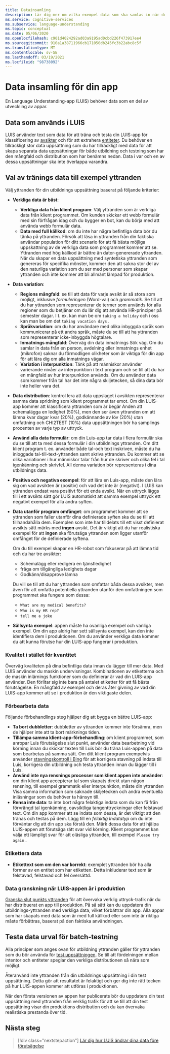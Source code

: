```yaml
---
title: Datainsamling
description: Lär dig mer om vilka exempel data som ska samlas in när du utvecklar din app
ms.service: cognitive-services
ms.subservice: language-understanding
ms.topic: conceptual
ms.date: 05/06/2020
ms.openlocfilehash: c901d4024292ad03a9195ad0cbd226f473917ee4
ms.sourcegitcommit: 910a1a38711966cb171050db245fc3b22abc8c5f
ms.translationtype: MT
ms.contentlocale: sv-SE
ms.lasthandoff: 03/19/2021
ms.locfileid: "98738092"
---
```

# <a name="data-collection-for-your-app"></a>Data insamling för din app

En Language Understanding-app (LUIS) behöver data som en del av utveckling av appar.

## <a name="data-used-in-luis"></a>Data som används i LUIS

LUIS använder text som data för att träna och testa din LUIS-app för klassificering av [avsikter](luis-concept-intent.md) och för att extrahera [entiteter](luis-concept-entity-types.md). Du behöver en tillräckligt stor data uppsättning som du har tillräckligt med data för att skapa separata data uppsättningar för både utbildning och testning som har den mångfald och distribution som har benämns nedan.  Data i var och en av dessa uppsättningar ska inte överlappa varandra.

## <a name="training-data-selection-for-example-utterances"></a>Val av tränings data till exempel yttranden

Välj yttranden för din utbildnings uppsättning baserat på följande kriterier:

* **Verkliga data är bäst**:
    * **Verkliga data från klient program**: Välj yttranden som är verkliga data från klient programmet.  Om kunden skickar ett webb formulär med sin förfrågan idag och du bygger en bot, kan du börja med att använda webb formulär data.
    * **Data med full källkod**: om du inte har några befintliga data bör du tänka på yttranden.  Försök att läsa in yttranden från din faktiska användar population för ditt scenario för att få bästa möjliga uppskattning av de verkliga data som programmet kommer att se. Yttranden med hög källkod är bättre än dator-genererade yttranden.  När du skapar en data uppsättning med syntetiska yttranden som genereras för specifika mönster, kommer den att sakna stor del av den naturliga variation som du ser med personer som skapar yttranden och inte kommer att bli allmänt lämpad för produktion.
* **Data variation**:
    * **Regions mångfald**: se till att data för varje avsikt är så stora som möjligt, inklusive _formuleringen_ (Word-val) och _grammatik_.  Se till att du har yttranden som representerar de termer som används för alla regioner som du betjänar om du lär dig att använda HR-principer på semester dagar.  I t. ex. kan man be om `taking a holiday` och i oss kan man be om det `taking vacation days` .
    * **Språkvariation**: om du har användare med olika inbyggda språk som kommunicerar på ett andra språk, måste du se till att ha yttranden som representerar icke-inbyggda högtalare.
    * **Inmatnings mångfald**: Överväg din data inmatnings Sök väg. Om du samlar in data från en person, avdelning eller inmatnings enhet (mikrofon) saknar du förmodligen olikheter som är viktiga för din app för att lära dig om alla inmatnings vägar.
    * **Variation i interpunktion**: Tänk på att människor använder varierande nivåer av interpunktion i text program och se till att du har en mångfald av hur interpunktion används. Om du använder data som kommer från tal har det inte några skiljetecken, så dina data bör inte heller vara det.
* **Data distribution**: kontrol lera att data uppslaget i avsikten representerar samma data spridning som klient programmet tar emot. Om din LUIS-app kommer att klassificera yttranden som är begär Anden att schemalägga en ledighet (50%), men den ser även yttranden om att lämna kvar dagar kvar (20%), godkännande av löv (20%) utan omfattning och CHI2TEST (10%) data uppsättningen bör ha samplings procenten av varje typ av uttryck.
* **Använd alla data formulär**: om din Luis-app tar data i flera formulär ska du se till att ta med dessa formulär i din utbildnings yttranden. Om ditt klient program t. ex. använder både tal-och text inskriven, måste du ha inloggade tal-till-text-yttranden samt skriva yttranden.  Du kommer att se olika variationer i hur människor talar från hur de skriver och olika fel i tal igenkänning och skrivfel.  All denna variation bör representeras i dina utbildnings data.
* **Positiva och negativa exempel**: för att lära en Luis-app, måste den lära sig om vad avsikten är (positiv) och vad det inte är (negativt). I LUIS kan yttranden endast vara positivt för ett enda avsikt. När en uttryck läggs till i ett avsikts sätt gör LUIS automatiskt att samma exempel uttryck ett negativt exempel för alla andra syften.
* **Data utanför program omfånget**: om programmet kommer att se yttranden som faller utanför dina definierade syften ska du se till att tillhandahålla dem. Exemplen som inte har tilldelats till ett visst definierat avsikts sätt märks med **ingen** avsikt.  Det är viktigt att du har realistiska exempel för att **ingen** ska förutsäga yttranden som ligger utanför omfånget för de definierade syftena.

    Om du till exempel skapar en HR-robot som fokuserar på att lämna tid och du har tre avsikter:
    * Schemalägg eller redigera en tjänstledighet
    * fråga om tillgängliga ledighets dagar
    * Godkänn/disapprove lämna

    Du vill se till att du har yttranden som omfattar båda dessa avsikter, men även för att omfatta potentiella yttranden utanför den omfattningen som programmet ska fungera som dessa:
    * `What are my medical benefits?`
    * `Who is my HR rep?`
    * `tell me a joke`
* **Sällsynta exempel**: appen måste ha ovanliga exempel och vanliga exempel.  Om din app aldrig har sett sällsynta exempel, kan den inte identifiera dem i produktionen. Om du använder verkliga data kommer du att kunna förutse hur din LUIS-app fungerar i produktion.

### <a name="quality-instead-of-quantity"></a>Kvalitet i stället för kvantitet

Överväg kvaliteten på dina befintliga data innan du lägger till mer data.  Med LUIS använder du maskin undervisningar.  Kombinationen av etiketterna och de maskin inlärnings funktioner som du definierar är vad din LUIS-app använder.  Den förlitar sig inte bara på antalet etiketter för att få bästa förutsägelse.  En mångfald av exempel och deras åter givning av vad din LUIS-app kommer att se i produktion är den viktigaste delen.

### <a name="preprocessing-data"></a>Förbearbeta data

Följande förbehandlings steg hjälper dig att bygga en bättre LUIS-app:

* **Ta bort dubbletter**: dubbletter av yttranden kommer inte försämra, men de hjälper inte att ta bort märknings tiden.
* **Tillämpa samma klient-app-förbehandling**: om klient programmet, som anropar Luis förutsägelse slut punkt, använder data bearbetning vid körning innan du skickar texten till Luis bör du träna Luis-appen på data som bearbetas på samma sätt. Om ditt klient program exempelvis använder [stavningskontroll i Bing](../bing-spell-check/overview.md) för att korrigera stavning på indata till Luis, korrigera din utbildning och testa yttranden innan du lägger till i Luis.
* **Använd inte nya rensnings processer som klient appen inte använder**: om din klient app accepterar tal som skapats direkt utan någon rensning, till exempel grammatik eller interpunktion, måste din yttranden Visa samma information som saknade skiljetecken och andra eventuella inläsningar som du behöver ta hänsyn till.
* **Rensa inte data**: ta inte bort några felaktiga indata som du kan få från förvrängd tal igenkänning, oavsiktliga tangenttryckningar eller felstavad text. Om din app kommer att se indata som dessa, är det viktigt att den tränas och testas på dem. Lägg till en _felaktig Indatatyp_ om du inte förväntar dig att din app ska förstå den. Märk dessa data för att hjälpa LUIS-appen att förutsäga rätt svar vid körning. Klient programmet kan välja ett lämpligt svar för att oläsliga yttranden, till exempel `Please try again` .

### <a name="labeling-data"></a>Etikettera data

* **Etikettext som om den var korrekt**: exemplet yttranden bör ha alla former av en entitet som har etiketten. Detta inkluderar text som är felstavad, felstavad och fel översättd.

### <a name="data-review-after-luis-app-is-in-production"></a>Data granskning när LUIS-appen är i produktion

[Granska slut punkts yttranden](luis-concept-review-endpoint-utterances.md) för att övervaka verklig uttryck-trafik när du har distribuerat en app till produktion.  På så sätt kan du uppdatera din utbildnings-yttranden med verkliga data, vilket förbättrar din app. Alla appar som har skapats med data som är med full källkod eller som inte är riktiga måste förbättras, baserat på den faktiska användningen.

## <a name="test-data-selection-for-batch-testing"></a>Testa data urval för batch-testning

Alla principer som anges ovan för utbildning yttranden gäller för yttranden som du bör använda för [test uppsättningen](./luis-how-to-batch-test.md). Se till att fördelningen mellan intentor och entiteter speglar den verkliga distributionen så nära som möjligt.

Återanvänd inte yttranden från din utbildnings uppsättning i din test uppsättning. Detta gör att resultatet är felaktigt och ger dig inte rätt tecken på hur LUIS-appen kommer att utföras i produktionen.

När den första versionen av appen har publicerats bör du uppdatera din test uppsättning med yttranden från verklig trafik för att se till att din test uppsättning visar din produktions distribution och du kan övervaka realistiska prestanda över tid.

## <a name="next-steps"></a>Nästa steg

> [!div class="nextstepaction"]
> [Lär dig hur LUIS ändrar dina data före förutsägelse](luis-concept-data-alteration.md)